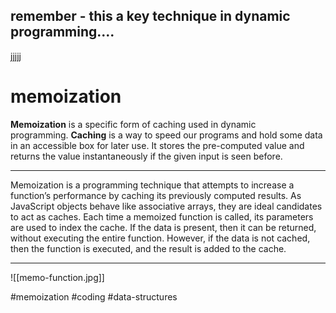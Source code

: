 ## remember - this a key technique in dynamic programming....
jjjjj
# memoization
**Memoization** is a specific form of caching used in dynamic programming. **Caching** is a way to speed our programs and hold some data in an accessible box for later use. It stores the pre-computed value and returns the value instantaneously if the given input is seen before.
***
Memoization is a programming technique that attempts to increase a function’s performance by caching its previously computed results. As JavaScript objects behave like associative arrays, they are ideal candidates to act as caches. Each time a memoized function is called, its parameters are used to index the cache. If the data is present, then it can be returned, without executing the entire function. However, if the data is not cached, then the function is executed, and the result is added to the cache.
***
![[memo-function.jpg]]

#memoization #coding #data-structures 